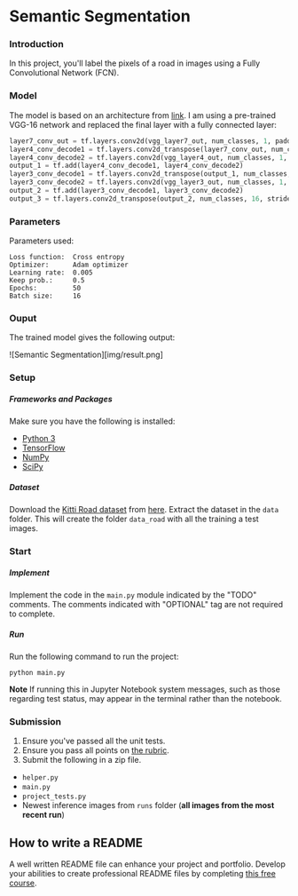 # Semantic Segmentation

### Introduction
In this project, you'll label the pixels of a road in images using a Fully Convolutional Network (FCN).


### Model

The model is based on an architecture from [link](https://people.eecs.berkeley.edu/%7Ejonlong/long_shelhamer_fcn.pdf).
I am using a pre-trained VGG-16 network and replaced the final layer with a fully connected layer:

```python
layer7_conv_out = tf.layers.conv2d(vgg_layer7_out, num_classes, 1, padding = 'same' )
layer4_conv_decode1 = tf.layers.conv2d_transpose(layer7_conv_out, num_classes, 4, strides = (2, 2), padding = 'same' )
layer4_conv_decode2 = tf.layers.conv2d(vgg_layer4_out, num_classes, 1, padding='same' )
output_1 = tf.add(layer4_conv_decode1, layer4_conv_decode2)
layer3_conv_decode1 = tf.layers.conv2d_transpose(output_1, num_classes, 4, strides = (2, 2), padding='same' )
layer3_conv_decode2 = tf.layers.conv2d(vgg_layer3_out, num_classes, 1, padding='same' )
output_2 = tf.add(layer3_conv_decode1, layer3_conv_decode2)
output_3 = tf.layers.conv2d_transpose(output_2, num_classes, 16, strides=(8, 8), padding='same' )
```

### Parameters

Parameters used:

    Loss function:  Cross entropy
    Optimizer:      Adam optimizer
    Learning rate:  0.005
    Keep prob.:     0.5
    Epochs:         50
    Batch size:     16

### Ouput

The trained model gives the following output:

![Semantic Segmentation][img/result.png]


### Setup
##### Frameworks and Packages
Make sure you have the following is installed:
 - [Python 3](https://www.python.org/)
 - [TensorFlow](https://www.tensorflow.org/)
 - [NumPy](http://www.numpy.org/)
 - [SciPy](https://www.scipy.org/)
##### Dataset
Download the [Kitti Road dataset](http://www.cvlibs.net/datasets/kitti/eval_road.php) from [here](http://www.cvlibs.net/download.php?file=data_road.zip).  Extract the dataset in the `data` folder.  This will create the folder `data_road` with all the training a test images.

### Start
##### Implement
Implement the code in the `main.py` module indicated by the "TODO" comments.
The comments indicated with "OPTIONAL" tag are not required to complete.
##### Run
Run the following command to run the project:
```
python main.py
```
**Note** If running this in Jupyter Notebook system messages, such as those regarding test status, may appear in the terminal rather than the notebook.

### Submission
1. Ensure you've passed all the unit tests.
2. Ensure you pass all points on [the rubric](https://review.udacity.com/#!/rubrics/989/view).
3. Submit the following in a zip file.
 - `helper.py`
 - `main.py`
 - `project_tests.py`
 - Newest inference images from `runs` folder  (**all images from the most recent run**)
 
 ## How to write a README
A well written README file can enhance your project and portfolio.  Develop your abilities to create professional README files by completing [this free course](https://www.udacity.com/course/writing-readmes--ud777).
